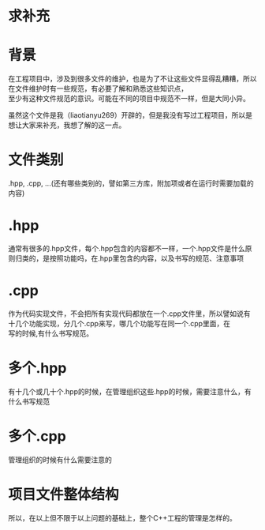 # 求补充  

# 背景  
在工程项目中，涉及到很多文件的维护，也是为了不让这些文件显得乱糟糟，所以在文件维护时有一些规范，有必要了解和熟悉这些知识点，  
至少有这种文件规范的意识。可能在不同的项目中规范不一样，但是大同小异。  

虽然这个文件是我（liaotianyu269）开辟的，但是我没有写过工程项目，所以是想让大家来补充，我想了解的这一点。  

# 文件类别  
.hpp, .cpp, ...(还有哪些类别的，譬如第三方库，附加项或者在运行时需要加载的内容)  

# .hpp  
通常有很多的.hpp文件，每个.hpp包含的内容都不一样，一个.hpp文件是什么原则归类的，是按照功能吗，在.hpp里包含的内容，以及书写的规范、注意事项  


# .cpp  
作为代码实现文件，不会把所有实现代码都放在一个.cpp文件里，所以譬如说有十几个功能实现，分几个.cpp来写，哪几个功能写在同一个.cpp里面，在  
写的时候,有什么书写规范。  


# 多个.hpp  
有十几个或几十个.hpp的时候，在管理组织这些.hpp的时候，需要注意什么，有什么书写规范  


# 多个.cpp  
管理组织的时候有什么需要注意的  

# 项目文件整体结构  
所以，在以上但不限于以上问题的基础上，整个C++工程的管理是怎样的。  
